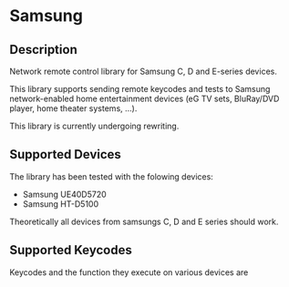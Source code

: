 Samsung
=======


Description
-----------

Network remote control library for Samsung C, D and E-series devices.

This library supports sending remote keycodes and tests to Samsung
network-enabled home entertainment devices (eG TV sets, BluRay/DVD 
player, home theater systems, ...).

This library is currently undergoing rewriting.


Supported Devices
-----------------

The library has been tested with the folowing devices:
 - Samsung UE40D5720
 - Samsung HT-D5100

Theoretically all devices from samsungs C, D and E series should work.


Supported Keycodes
------------------

Keycodes and the function they execute on various devices are
